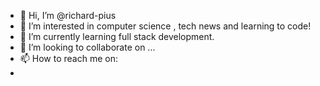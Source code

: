 - 👋 Hi, I’m @richard-pius
- 👀 I’m interested in computer science , tech news and learning to code!
- 🌱 I’m currently learning full stack development.
- 💞️ I’m looking to collaborate on ...
- 📫 How to reach me on:
- 

<!---
richard-pius/richard-pius is a ✨ special ✨ repository because its `README.md` (this file) appears on your GitHub profile.
You can click the Preview link to take a look at your changes.
--->
